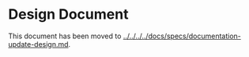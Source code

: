 # Design Document

This document has been moved to [../../../../docs/specs/documentation-update-design.md](../../../../docs/specs/documentation-update-design.md).
